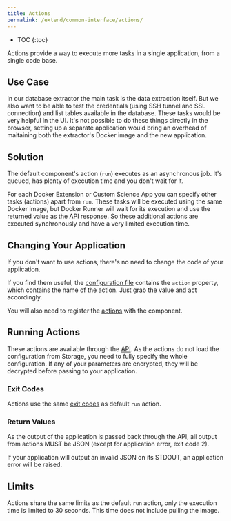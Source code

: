```yaml
---
title: Actions
permalink: /extend/common-interface/actions/
---
```


* TOC
{:toc}

Actions provide a way to execute more tasks in a single application, from a single code base. 

## Use Case

In our database extractor the main task is the data extraction itself. But we also want to be 
able to test the credentials (using SSH tunnel and SSL connection) and list tables available in the database. 
These tasks would be very helpful in the UI. It's not possible to do these things directly in the browser, setting up a 
separate application would bring an overhead of maitaining both the extractor's Docker image and the new application. 

## Solution

The default component's action (`run`) executes as an asynchronous job. It's queued, has plenty of execution time and you don't 
wait for it. 

For each Docker Extension or Custom Science App you can specify other tasks (actions) apart from `run`. These 
tasks will be executed using the same Docker image, but Docker Runner will wait for its execution and use 
the returned value as the API response. So these additional actions are executed synchronously and have a very 
limited execution time.   

## Changing Your Application

If you don't want to use actions, there's no need to change the code of your application. 

If you find them useful, the [configuration file](/extend/common-interface/config-file/#configuration-file-structure) 
contains the `action` property, which contains the name of the action. Just grab the value and act accordingly.

You will also need to register the [actions](/extend/registration/) with the component.

## Running Actions

These actions are available through the [API](http://docs.kebooladocker.apiary.io/#reference/actions). As the actions 
do not load the configuration from Storage, you need to fully specify the whole configuration. If any of your parameters 
are encrypted, they will be decrypted before passing to your application. 

### Exit Codes

Actions use the same [exit codes](https://developers.keboola.com/extend/common-interface/environment/#return-values) as default `run` action.

### Return Values

As the output of the application is passed back through the API, all output from actions MUST be JSON (except for application error, exit code 2).
 
If your application will output an invalid JSON on its STDOUT, an application error will be raised.

## Limits

Actions share the same limits as the default `run` action, only the execution time is limited to 30 seconds. 
This time does not include pulling the image.
